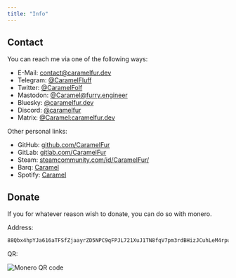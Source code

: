 ```yaml
---
title: "Info"
---
```


## Contact

You can reach me via one of the following ways:

- E-Mail: [contact@caramelfur.dev](mailto:contact@caramelfur.dev)
- Telegram: [@CaramelFluff](https://t.me/CaramelFluff)
- Twitter: [@CaramelFolf](https://twitter.com/CaramelFolf)
- Mastodon: [@Caramel@furry.engineer](https://furry.engineer/@Caramel)
- Bluesky: [@caramelfur.dev](https://bsky.app/profile/caramelfur.dev)
- Discord: [@caramelfur](https://discord.com/users/350013809311744001)
- Matrix: [@Caramel:caramelfur.dev](https://matrix.to/#/@Caramel:caramelfur.dev)

Other personal links:

- GitHub: [github.com/CaramelFur](https://github.com/CaramelFur)
- GitLab: [gitlab.com/CaramelFur](https://gitlab.com/CaramelFur)
- Steam: [steamcommunity.com/id/CaramelFur/](https://steamcommunity.com/id/CaramelFur/)
- Barq: [Caramel](https://barq.app/p/91kQ27s)
- Spotify: [Caramel](https://open.spotify.com/user/31zxlxqzy3oosudiouyf4zgl75z4?si=L4p6ppClT-24c-OyZo1UzA)

## Donate

If you for whatever reason wish to donate, you can do so with monero.

Address:

```txt
88Qbx4hpYJa616aTFSfZjaayrZD5NPC9qFPJL721XuJ1TN8fqV7pm3rdBHizJCuhLeM4rpuu6oiL61tXw6vrZeYbPeu4VdJ
```

QR:

![Monero QR code](/image/monero.svg "Scan using your crypto wallet")
